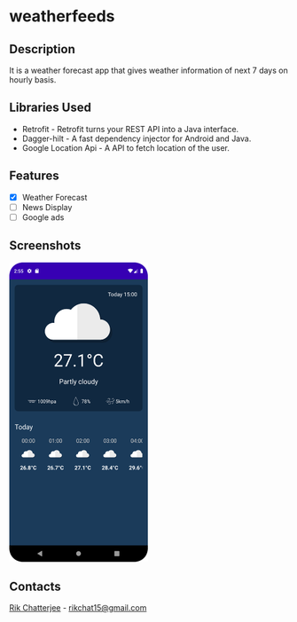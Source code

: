 # weatherfeeds

## Description
It is a weather forecast app that gives weather information of next 7 days on hourly basis.

## Libraries Used
- Retrofit - Retrofit turns your REST API into a Java interface.
- Dagger-hilt - A fast dependency injector for Android and Java.
- Google Location Api - A API to fetch location of the user.

## Features
- [x] Weather Forecast
- [ ]  News Display
- [ ]  Google ads

## Screenshots
<img src="https://github.com/rik-chatterjee/weatherfeeds/blob/master/SCREENSHOTS/img.png"  width="250" height="540"/>

## Contacts
[Rik Chatterjee](https://github.com/TheArchitet) -
rikchat15@gmail.com
